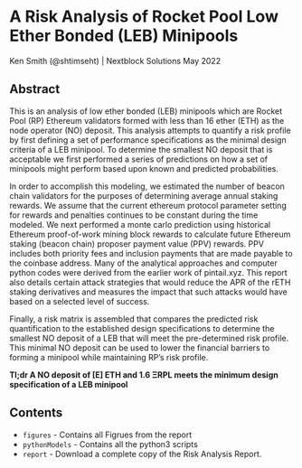 # A Risk Analysis of Rocket Pool Low Ether Bonded (LEB) Minipools
Ken Smith (@shtimseht) | Nextblock Solutions
May 2022

## Abstract

This is an analysis of low ether bonded (LEB) minipools which are Rocket Pool (RP) Ethereum validators formed with less than 16 ether (ETH) as the node operator (NO) deposit.  This analysis attempts to quantify a risk profile by first defining a set of performance specifications as the minimal design criteria of a LEB minipool.  To determine the smallest NO deposit that is acceptable we first performed a series of predictions on how a set of minipools might perform based upon known and predicted probabilities.


In order to accomplish this modeling, we estimated the number of beacon chain validators for the purposes of determining average annual staking rewards.  We assume that the current ethereum protocol parameter setting for rewards and penalties continues to be constant during the time modeled.  We next performed a monte carlo prediction using historical Ethereum proof-of-work mining block rewards to calculate future Ethereum staking (beacon chain) proposer payment value (PPV) rewards.  PPV includes both priority fees and inclusion payments that are made payable to the coinbase address.  Many of the analytical approaches and computer python codes were derived from the earlier work of pintail.xyz.   This report also details certain attack strategies that would reduce the APR of the rETH staking derivatives and measures the impact that such attacks would have based on a selected level of success.


Finally, a risk matrix is assembled that compares the predicted risk quantification to the established design specifications to determine the smallest NO deposit of a LEB that will meet the pre-determined risk profile.  This minimal NO deposit can be used to lower the financial barriers to forming a minipool while maintaining RP’s risk profile.


**Tl;dr A NO deposit of [E] ETH and 1.6 ΞRPL meets the minimum design specification of a LEB minipool**

## Contents

* `figures` - Contains all Figrues from the report
* `pythonModels` - Contains all the python3 scripts 
* `report` - Download a complete copy of the Risk Analysis Report. 
